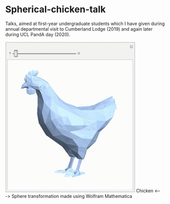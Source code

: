 # Spherical-chicken-talk
Talks, aimed at first-year undergraduate students which I have given during annual departmental visit to Cumberland Lodge (2019) and again later during UCL PandA day (2020). 

![Alt Text](https://github.com/Dom98/Spherical-chicken-talk/blob/main/chicken.gif)
Chicken <---> Sphere transformation made using Wolfram Mathematica
